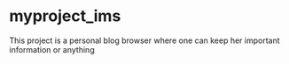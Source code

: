 # myproject_ims
This project is a personal blog browser where one can keep her important information or anything
